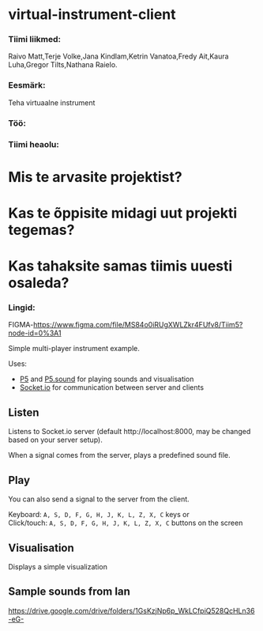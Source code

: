 # virtual-instrument-client
### Tiimi liikmed:
Raivo Matt,Terje Volke,Jana Kindlam,Ketrin Vanatoa,Fredy Ait,Kaura Luha,Gregor Tilts,Nathana Raielo.
### Eesmärk:
Teha  virtuaalne instrument
### Töö:

### Tiimi heaolu:
# Mis te arvasite projektist?

# Kas te õppisite midagi uut projekti tegemas?

# Kas tahaksite samas tiimis uuesti osaleda?

### Lingid:
FIGMA-https://www.figma.com/file/MS84o0iRUgXWLZkr4FUfv8/Tiim5?node-id=0%3A1

Simple multi-player instrument example. 

Uses:
- [P5](https://p5js.org/) and [P5.sound](https://p5js.org/reference/#/libraries/p5.sound) for playing sounds and visualisation
- [Socket.io](https://socket.io/) for communication between server and clients 

## Listen
Listens to Socket.io server (default http://localhost:8000, may be changed based on your server setup).

When a signal comes from the server, plays a predefined sound file. 

## Play
You can also send a signal to the server from the client.

Keyboard: ```A, S, D, F, G, H, J, K, L, Z, X, C``` keys or  
Click/touch: ```A, S, D, F, G, H, J, K, L, Z, X, C``` buttons on the screen

## Visualisation
Displays a simple visualization 

## Sample sounds from Ian

https://drive.google.com/drive/folders/1GsKzjNp6p_WkLCfpiQ528QcHLn36-eG-
